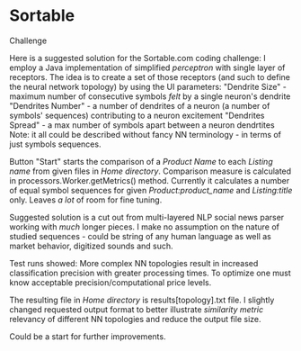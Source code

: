 # Sortable
Challenge

Here is a suggested solution for the Sortable.com coding challenge:
I employ a Java implementation of simplified *perceptron* with single layer of receptors.
The idea is to create a set of those receptors (and such to define the neural network topology) 
by using the UI parameters: 
"Dendrite Size" - maximum number of consecutive symbols *felt* by a single neuron's dendrite
"Dendrites Number" - a number of dendrites of a neuron (a number of symbols' sequences) contributing to a neuron excitement
"Dendrites Spread" - a max number of symbols apart between a neuron dendrtites
Note: it all could be described without fancy NN terminology - in terms of just symbols sequences.

Button "Start" starts the comparison of a *Product Name* to each *Listing name* from given files in *Home directory*.
Comparison measure is calculated in processors.Worker.getMetrics() method.
Currently it calculates a number of equal symbol sequences for given *Product:product_name* and *Listing:title* only.
Leaves *a lot* of room for fine tuning.

Suggested solution is a cut out from multi-layered NLP social news parser working with *much* longer pieces. 
I make no assumption on the nature of studied sequences - could be string of any human language as well as
market behavior, digitized sounds and such.

Test runs showed:
More complex NN topologies result in increased classification precision with greater processing times.
To optimize one must know acceptable precision/computational price levels.

The resulting file in *Home directory* is results[topology].txt file. I slightly changed requested output format to
better illustrate *similarity metric*  relevancy of different NN topologies and reduce the output file size.

Could be a start for further improvements.
